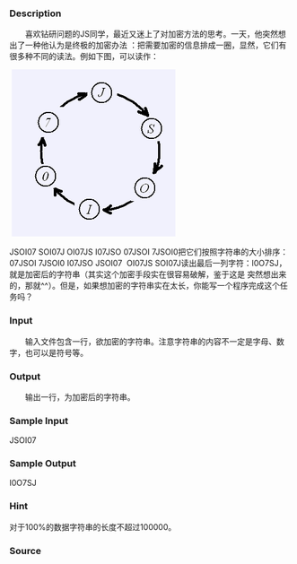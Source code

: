 
### Description

　　喜欢钻研问题的JS同学，最近又迷上了对加密方法的思考。一天，他突然想出了一种他认为是终极的加密办法
：把需要加密的信息排成一圈，显然，它们有很多种不同的读法。例如下图，可以读作：

 ![](/JudgeOnline/images/1031/1.jpg)

JSOI07 SOI07J OI07JS I07JSO 07JSOI 7JSOI0把它们按照字符串的大小排序：07JSOI 7JSOI0 I07JSO JSOI07
 OI07JS SOI07J读出最后一列字符：I0O7SJ，就是加密后的字符串（其实这个加密手段实在很容易破解，鉴于这是
突然想出来的，那就^^）。但是，如果想加密的字符串实在太长，你能写一个程序完成这个任务吗？

### Input
　　输入文件包含一行，欲加密的字符串。注意字符串的内容不一定是字母、数字，也可以是符号等。
### Output
　　输出一行，为加密后的字符串。
### Sample Input
JSOI07
### Sample Output
I0O7SJ
### Hint
对于100%的数据字符串的长度不超过100000。
### Source
